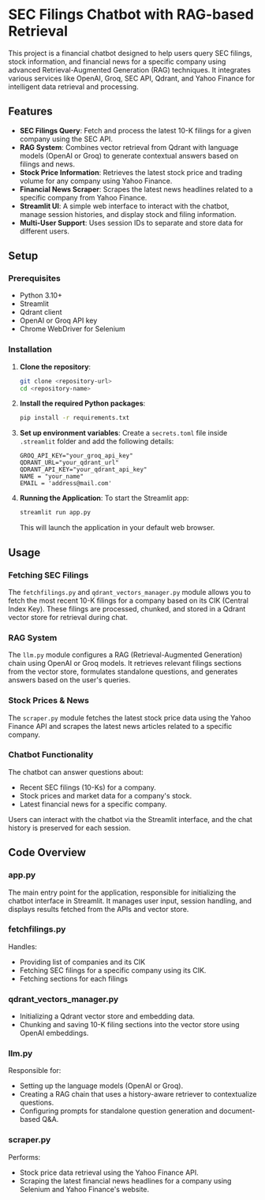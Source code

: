 # SEC Filings Chatbot with RAG-based Retrieval

This project is a financial chatbot designed to help users query SEC filings, stock information, and financial news for a specific company using advanced Retrieval-Augmented Generation (RAG) techniques. It integrates various services like OpenAI, Groq, SEC API, Qdrant, and Yahoo Finance for intelligent data retrieval and processing.

## Features

- **SEC Filings Query**: Fetch and process the latest 10-K filings for a given company using the SEC API.
- **RAG System**: Combines vector retrieval from Qdrant with language models (OpenAI or Groq) to generate contextual answers based on filings and news.
- **Stock Price Information**: Retrieves the latest stock price and trading volume for any company using Yahoo Finance.
- **Financial News Scraper**: Scrapes the latest news headlines related to a specific company from Yahoo Finance.
- **Streamlit UI**: A simple web interface to interact with the chatbot, manage session histories, and display stock and filing information.
- **Multi-User Support**: Uses session IDs to separate and store data for different users.

## Setup

### Prerequisites

- Python 3.10+
- Streamlit
- Qdrant client
- OpenAI or Groq API key
- Chrome WebDriver for Selenium

### Installation

1. **Clone the repository**:
    ```bash
    git clone <repository-url>
    cd <repository-name>
    ```

2. **Install the required Python packages**:
    ```bash
    pip install -r requirements.txt
    ```

3. **Set up environment variables**:
    Create a `secrets.toml` file inside `.streamlit` folder and add the following details:
    ```
    GROQ_API_KEY="your_groq_api_key"
    QDRANT_URL="your_qdrant_url"
    QDRANT_API_KEY="your_qdrant_api_key"
    NAME = "your_name"
    EMAIL = 'address@mail.com'
    ```

4. **Running the Application**:
    To start the Streamlit app:
    ```bash
    streamlit run app.py
    ```
    This will launch the application in your default web browser.



## Usage
### Fetching SEC Filings
The `fetchfilings.py` and `qdrant_vectors_manager.py` module allows you to fetch the most recent 10-K filings for a company based on its CIK (Central Index Key). These filings are processed, chunked, and stored in a Qdrant vector store for retrieval during chat.

### RAG System
The `llm.py` module configures a RAG (Retrieval-Augmented Generation) chain using OpenAI or Groq models. It retrieves relevant filings sections from the vector store, formulates standalone questions, and generates answers based on the user's queries.

### Stock Prices & News
The `scraper.py` module fetches the latest stock price data using the Yahoo Finance API and scrapes the latest news articles related to a specific company.

### Chatbot Functionality
The chatbot can answer questions about:
- Recent SEC filings (10-Ks) for a company.
- Stock prices and market data for a company's stock.
- Latest financial news for a specific company.

Users can interact with the chatbot via the Streamlit interface, and the chat history is preserved for each session.


## Code Overview
### app.py
The main entry point for the application, responsible for initializing the chatbot interface in Streamlit. It manages user input, session handling, and displays results fetched from the APIs and vector store.

### fetchfilings.py
Handles:
- Providing list of companies and its CIK
- Fetching SEC filings for a specific company using its CIK.
- Fetching sections for each filings
  
### qdrant_vectors_manager.py
- Initializing a Qdrant vector store and embedding data.
- Chunking and saving 10-K filing sections into the vector store using OpenAI embeddings.

### llm.py
Responsible for:
- Setting up the language models (OpenAI or Groq).
- Creating a RAG chain that uses a history-aware retriever to contextualize questions.
- Configuring prompts for standalone question generation and document-based Q&A.

### scraper.py
Performs:
- Stock price data retrieval using the Yahoo Finance API.
- Scraping the latest financial news headlines for a company using Selenium and Yahoo Finance's website.
